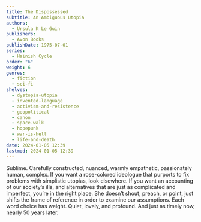 ```yaml
---
title: The Dispossessed
subtitle: An Ambiguous Utopia
authors:
  - Ursula K Le Guin
publishers:
  - Avon Books
publishDate: 1975-07-01
series:
  - Hainish Cycle
order: "6"
weight: 6
genres:
  - fiction
  - sci-fi
shelves:
  - dystopia-utopia
  - invented-language
  - activism-and-resistence
  - geopolitical
  - canon
  - space-walk
  - hopepunk
  - war-is-hell
  - life-and-death
date: 2024-01-05 12:39
lastmod: 2024-01-05 12:39
---
```

Sublime. Carefully constructed, nuanced, warmly empathetic, passionately human, complex. If you want a rose-colored ideologue that purports to fix problems with simplistic utopias, look elsewhere. If you want an accounting of our society’s ills, and alternatives that are just as complicated and imperfect, you’re in the right place. She doesn’t shout, preach, or point, just shifts the frame of reference in order to examine our assumptions. Each word choice has weight. Quiet, lovely, and profound. And just as timely now, nearly 50 years later.